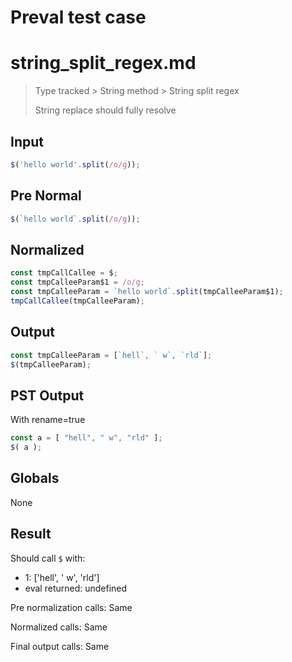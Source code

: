 # Preval test case

# string_split_regex.md

> Type tracked > String method > String split regex
>
> String replace should fully resolve

## Input

`````js filename=intro
$('hello world'.split(/o/g));
`````

## Pre Normal


`````js filename=intro
$(`hello world`.split(/o/g));
`````

## Normalized


`````js filename=intro
const tmpCallCallee = $;
const tmpCalleeParam$1 = /o/g;
const tmpCalleeParam = `hello world`.split(tmpCalleeParam$1);
tmpCallCallee(tmpCalleeParam);
`````

## Output


`````js filename=intro
const tmpCalleeParam = [`hell`, ` w`, `rld`];
$(tmpCalleeParam);
`````

## PST Output

With rename=true

`````js filename=intro
const a = [ "hell", " w", "rld" ];
$( a );
`````

## Globals

None

## Result

Should call `$` with:
 - 1: ['hell', ' w', 'rld']
 - eval returned: undefined

Pre normalization calls: Same

Normalized calls: Same

Final output calls: Same
